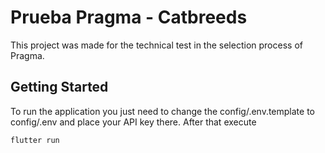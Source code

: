 # Prueba Pragma - Catbreeds

This project was made for the technical test in the selection process of Pragma.

## Getting Started

To run the application you just need to change the config/.env.template to config/.env and place your API key there.
After that execute
```bash
flutter run
```